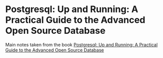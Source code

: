 # Postgresql: Up and Running: A Practical Guide to the Advanced Open Source Database

Main notes taken from the book
[Postgresql: Up and Running: A Practical Guide to the Advanced Open Source Database](https://www.amazon.com/dp/1491963417)
